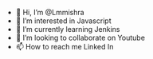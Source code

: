 - 👋 Hi, I’m @Lmmishra
- 👀 I’m interested in Javascript
- 🌱 I’m currently learning Jenkins
- 💞️ I’m looking to collaborate on Youtube
- 📫 How to reach me Linked In

<!---
Lmmishra/Lmmishra is a ✨ special ✨ repository because its `README.md` (this file) appears on your GitHub profile.
You can click the Preview link to take a look at your changes.
--->
